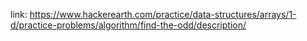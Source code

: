 link: https://www.hackerearth.com/practice/data-structures/arrays/1-d/practice-problems/algorithm/find-the-odd/description/